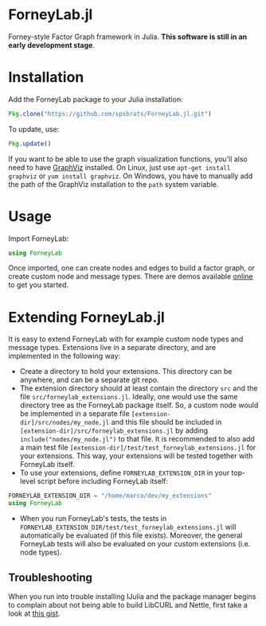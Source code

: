 ForneyLab.jl
============

Forney-style Factor Graph framework in Julia.
**This software is still in an early development stage**.

Installation
============

Add the ForneyLab package to your Julia installation:
```jl
Pkg.clone("https://github.com/spsbrats/ForneyLab.jl.git")
```
To update, use:
```jl
Pkg.update()
```
If you want to be able to use the graph visualization functions, you'll also need to have [GraphViz](http://www.graphviz.org/) installed. On Linux, just use `apt-get install graphviz` or `yum install graphviz`. On Windows, you have to manually add the path of the GraphViz installation to the `path` system variable.

Usage
=====
Import ForneyLab:
```jl
using ForneyLab
```
Once imported, one can create nodes and edges to build a factor graph, or create custom node and message types. There are demos available [online](http://192.71.151.86/ForneyLab.jl-demos/) to get you started.

Extending ForneyLab.jl
======================

It is easy to extend ForneyLab with for example custom node types and message types.
Extensions live in a separate directory, and are implemented in the following way:

- Create a directory to hold your extensions. This directory can be anywhere, and can be a separate git repo.
- The extension directory should at least contain the directory `src` and the file `src/forneylab_extensions.jl`. Ideally, one would use the same directory tree as the ForneyLab package itself. So, a custom node would be implemented in a separate file `[extension-dir]/src/nodes/my_node.jl` and this file should be included in `[extension-dir]/src/forneylab_extensions.jl` by adding `include("nodes/my_node.jl")` to that file. It is recommended to also add a main test file `[extension-dir]/test/test_forneylab_extensions.jl` for your extensions. This way, your extensions will be tested together with ForneyLab itself.
- To use your extensions, define `FORNEYLAB_EXTENSION_DIR` in your top-level script before including ForneyLab itself:

```jl
FORNEYLAB_EXTENSION_DIR = "/home/marco/dev/my_extensions"
using ForneyLab
```
- When you run ForneyLab's tests, the tests in `FORNEYLAB_EXTENSION_DIR/test/test_forneylab_extensions.jl` will automatically be evaluated (if this file exists). Moreover, the general ForneyLab tests will also be evaluated on your custom extensions (i.e. node types).

Troubleshooting
---------------
When you run into trouble installing IJulia and the package manager begins to complain about not being able to build LibCURL and Nettle, first take a look at [this gist](https://gist.github.com/ThijsvdLaar/8e8f48077e5373ab7b80).
